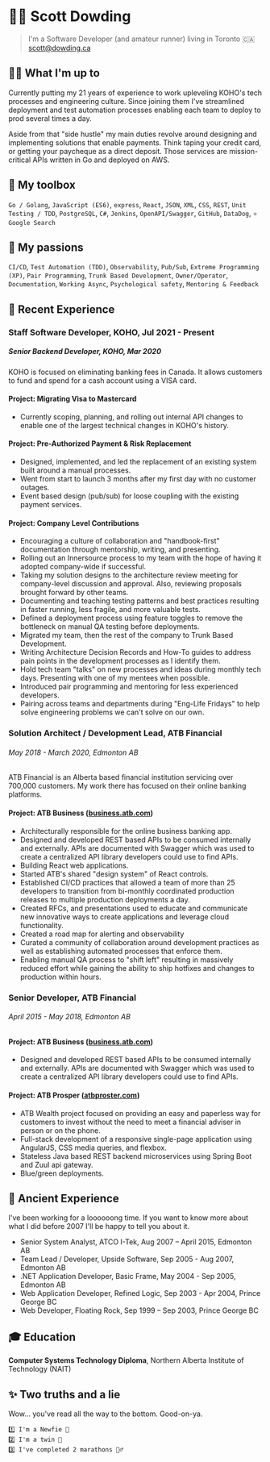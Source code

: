 # 💁‍♂️ Scott Dowding

> I'm a Software Developer (and amateur runner) living in Toronto 🇨🇦 scott@dowding.ca

## 👨‍💻 What I'm up to

Currently putting my 21 years of experience to work upleveling KOHO's tech processes and engineering culture. Since joining them I've streamlined deployment and test automation processes enabling each team to deploy to prod several times a day.
 
Aside from that "side hustle" my main duties revolve around designing and implementing solutions that enable payments. Think taping your credit card, or getting your paycheque as a direct deposit. Those services are mission-critical APIs written in Go and deployed on AWS.

## 💪 My toolbox

`Go / Golang`, `JavaScript (ES6)`, `express`, `React`, `JSON`, `XML`, `CSS`, `REST`, `Unit Testing / TDD`, `PostgreSQL`, `C#`, `Jenkins`, `OpenAPI/Swagger`, `GitHub`, `DataDog`, `⭐️ Google Search`

## 💅 My passions

`CI/CD`, `Test Automation (TDD)`, `Observability`, `Pub/Sub`, `Extreme Programming (XP)`, `Pair Programming`, `Trunk Based Development`, `Owner/Operator`, `Documentation`, `Working Async`, `Psychological safety`, `Mentoring & Feedback`

## 🚀 Recent Experience

### Staff Software Developer, KOHO, Jul 2021 - Present
##### Senior Backend Developer, KOHO, Mar 2020

KOHO is focused on eliminating banking fees in Canada. It allows customers to fund and spend for a cash account using a VISA card.

#### Project: Migrating Visa to Mastercard

- Currently scoping, planning, and rolling out internal API changes to enable one of the largest technical changes in KOHO's history.

#### Project: Pre-Authorized Payment & Risk Replacement

- Designed, implemented, and led the replacement of an existing system built around a manual processes.
- Went from start to launch 3 months after my first day with no customer outages.
- Event based design (pub/sub) for loose coupling with the existing payment services.

#### Project: Company Level Contributions

- Encouraging a culture of collaboration and "handbook-first" documentation through mentorship, writing, and presenting.
- Rolling out an Innersource process to my team with the hope of having it adopted company-wide if successful.
- Taking my solution designs to the architecture review meeting for company-level discussion and approval. Also, reviewing proposals brought forward by other teams.
- Documenting and teaching testing patterns and best practices resulting in faster running, less fragile, and more valuable tests.
- Defined a deployment process using feature toggles to remove the bottleneck on manual QA testing before deployments.
- Migrated my team, then the rest of the company to Trunk Based Development.
- Writing Architecture Decision Records and How-To guides to address pain points in the development processes as I identify them.
- Hold tech team "talks" on new processes and ideas during monthly tech days. Presenting with one of my mentees when possible.
- Introduced pair programming and mentoring for less experienced developers.
- Pairing across teams and departments during "Eng-Life Fridays" to help solve engineering problems we can't solve on our own.

### Solution Architect / Development Lead, ATB Financial

###### May 2018 - March 2020, Edmonton AB

ATB Financial is an Alberta based financial institution servicing over 700,000 customers. My work there has focused on their online banking platforms.

#### Project: ATB Business ([business.atb.com](https://business.atb.com))

- Architecturally responsible for the online business banking app.
- Designed and developed REST based APIs to be consumed internally and externally. APIs are documented with Swagger which was used to create a centralized API library developers could use to find APIs.
- Building React web applications.
- Started ATB's shared "design system" of React controls.
- Established CI/CD practices that allowed a team of more than 25 developers to transition from bi-monthly coordinated production releases to multiple production deployments a day.
- Created RFCs, and presentations used to educate and communicate new innovative ways to create applications and leverage cloud functionality.
- Created a road map for alerting and observability
- Curated a community of collaboration around development practices as well as establishing automated processes that enforce them.
- Enabling manual QA process to "shift left" resulting in massively reduced effort while gaining the ability to ship hotfixes and changes to production within hours.

### Senior Developer, ATB Financial

###### April 2015 - May 2018, Edmonton AB

#### Project: ATB Business ([business.atb.com](https://business.atb.com))

- Designed and developed REST based APIs to be consumed internally and externally. APIs are documented with Swagger which was used to create a centralized API library developers could use to find APIs.

#### Project: ATB Prosper ([atbproster.com](https://www.atbprosper.com))

- ATB Wealth project focused on providing an easy and paperless way for customers to invest without the need to meet a financial adviser in person or on the phone.
- Full-stack development of a responsive single-page application using AngularJS, CSS media queries, and flexbox.
- Stateless Java based REST backend microservices using Spring Boot and Zuul api gateway.
- Blue/green deployments.

## 💾 Ancient Experience

I've been working for a loooooong time. If you want to know more about what I did before 2007 I'll be happy to tell you about it.

- Senior System Analyst, ATCO I-Tek, Aug 2007 – April 2015, Edmonton AB
- Team Lead / Developer, Upside Software, Sep 2005 - Aug 2007, Edmonton AB
- .NET Application Developer, Basic Frame, May 2004 - Sep 2005, Edmonton AB
- Web Application Developer, Refined Logic, Sep 2003 - Apr 2004, Prince George BC
- Web Developer, Floating Rock, Sep 1999 – Sep 2003, Prince George BC

## 🎓 Education

**Computer Systems Technology Diploma**, Northern Alberta Institute of Technology (NAIT)

## ✨ Two truths and a lie

Wow... you've read all the way to the bottom. Good-on-ya.

    1️⃣ I'm a Newfie 🎣
    2️⃣ I'm a twin 👯
    3️⃣ I've completed 2 marathons 🏃‍♂️

